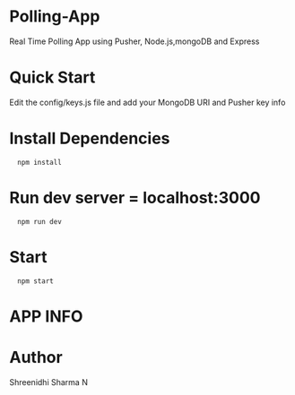 # Polling-App
Real Time Polling App using Pusher, Node.js,mongoDB and Express


# Quick Start
Edit the config/keys.js file and add your MongoDB URI and Pusher key info


# Install Dependencies
      npm install

# Run dev server = localhost:3000
      npm run dev

# Start
      npm start


# APP INFO

  # Author
   Shreenidhi Sharma N



